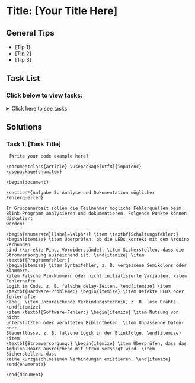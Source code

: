 # Title: [Your Title Here]

## General Tips
- [Tip 1]
- [Tip 2]
- [Tip 3]

## Task List
### Click below to view tasks:
<details>
  <summary>Click here to see tasks</summary>
  - [Task 1: Enter Task Description]
  
</details>

## Solutions

### Task 1: [Task Title]
```Arduino
 [Write your code example here]

\documentclass{article} \usepackage[utf8]{inputenc} \usepackage{enumitem}

\begin{document}

\section*{Aufgabe 5: Analyse und Dokumentation möglicher Fehlerquellen}

In Gruppenarbeit sollen die Teilnehmer mögliche Fehlerquellen beim
Blink-Programm analysieren und dokumentieren. Folgende Punkte können diskutiert
werden:

\begin{enumerate}[label=\alph*)] \item \textbf{Schaltungsfehler:}
\begin{itemize} \item Überprüfen, ob die LEDs korrekt mit dem Arduino verbunden
sind (korrekte Pins, Vorwiderstände). \item Sicherstellen, dass die
Stromversorgung ausreichend ist. \end{itemize} \item \textbf{Programmfehler:}
\begin{itemize} \item Syntaxfehler, z. B. vergessene Semikolons oder Klammern.
\item Falsche Pin-Nummern oder nicht initialisierte Variablen. \item Fehlerhafte
Logik im Code, z. B. falsche delay-Zeiten. \end{itemize} \item
\textbf{Hardware-Probleme:} \begin{itemize} \item Defekte LEDs oder fehlerhafte
Kabel. \item Unzureichende Verbindungstechnik, z. B. lose Drähte. \end{itemize}
\item \textbf{Software-Fehler:} \begin{itemize} \item Nutzung von nicht
unterstützten oder veralteten Bibliotheken. \item Unpassende Daten- oder
Steuerflüsse, z. B. falsche Logik in der Blinkfolge. \end{itemize} \item
\textbf{Stromversorgung:} \begin{itemize} \item Überprüfen, dass das
Arduino-Board ausreichend mit Strom versorgt wird. \item Sicherstellen, dass
keine kurzgeschlossenen Verbindungen existieren. \end{itemize} \end{enumerate}

\end{document}